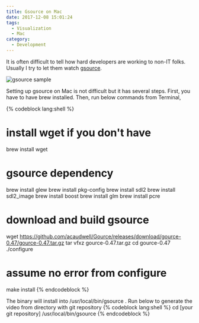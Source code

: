 ```yaml
---
title: Gsource on Mac
date: 2017-12-08 15:01:24
tags:
  - Visualization
  - Mac
category:
  - Development
---
```


It is often difficult to tell how hard developers are working to non-IT folks. Usually I try to let them watch [gsource](http://gource.io/).

![gsource sample](gsource.png)

Setting up gsource on Mac is not difficult but it has several steps. First, you have to have brew installed. Then, run below commands from Terminal,

{% codeblock lang:shell %}
# install wget if you don't have
brew install wget

# gsource dependency
brew install glew
brew install pkg-config
brew install sdl2
brew install sdl2_image
brew install boost
brew install glm
brew install pcre

# download and build gsource
wget https://github.com/acaudwell/Gource/releases/download/gource-0.47/gource-0.47.tar.gz
tar vfxz gource-0.47.tar.gz
cd gource-0.47
./configure

# assume no error from configure
make install
{% endcodeblock %}

The binary will install into /usr/local/bin/gsource . Run below to generate the video from directory with git repository
{% codeblock lang:shell %}
cd [your git repository]
/usr/local/bin/gsource
{% endcodeblock %}
